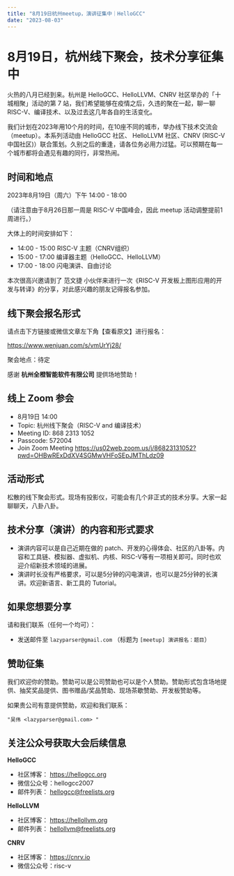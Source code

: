 ```yaml
---
title: "8月19日杭州meetup，演讲征集中｜HelloGCC"
date: "2023-08-03"
---
```


# 8月19日，杭州线下聚会，技术分享征集中

火热的八月已经到来。杭州是 HelloGCC、HelloLLVM、CNRV 社区举办的「十城相聚」活动的第 7 站，我们希望能够在疫情之后，久违的聚在一起，聊一聊 RISC-V、编译技术、以及过去这几年各自的生活变化。

我们计划在2023年用10个月的时间，在10座不同的城市，举办线下技术交流会（meetup）。本系列活动由 HelloGCC 社区、 HelloLLVM 社区、CNRV (RISC-V中国社区)）联合策划。久别之后的重逢，请各位务必用力过猛。可以预期在每一个城市都将会遇见有趣的同行，非常热闹。

## 时间和地点

2023年8月19日（周六）下午 14:00 - 18:00

（请注意由于8月26日那一周是 RISC-V 中国峰会，因此 meetup 活动调整提前1周进行。）

大体上的时间安排如下：

- 14:00 - 15:00 RISC-V 主题（CNRV组织）
- 15:00 - 17:00 编译器主题（HelloGCC、HelloLLVM）
- 17:00 - 18:00 闪电演讲、自由讨论

本次很高兴邀请到了 范文捷 小伙伴来进行一次《RISC-V 开发板上图形应用的开发与转译》的分享，对此感兴趣的朋友记得报名参加。

## 线下聚会报名形式

请点击下方链接或微信文章左下角【查看原文】进行报名：

https://www.wenjuan.com/s/vmUrYj28/

聚会地点：待定

感谢 **杭州全橙智能软件有限公司** 提供场地赞助！

## 线上 Zoom 参会

- 8月19日 14:00
- Topic: 杭州线下聚会（RISC-V and 编译技术）
- Meeting ID: 868 2313 1052
- Passcode: 572004
- Join Zoom Meeting
  https://us02web.zoom.us/j/86823131052?pwd=OHBwRExDdXV4SGMwVHFoSEpJMThLdz09

## 活动形式

松散的线下聚会形式。现场有投影仪，可能会有几个非正式的技术分享。大家一起聊聊天，八卦八卦。

## 技术分享（演讲）的内容和形式要求

- 演讲内容可以是自己近期在做的 patch、开发的心得体会、社区的八卦等。内容和工具链、模拟器、虚拟机、内核、RISC-V等有一项相关即可。同时也欢迎介绍新技术领域的进展。
- 演讲时长没有严格要求，可以是5分钟的闪电演讲，也可以是25分钟的长演讲。欢迎新语言、新工具的 Tutorial。

## 如果您想要分享

请和我们联系（任何一个均可）：

- 发送邮件至 `lazyparser@gmail.com` （标题为 `[meetup] 演讲报名：题目`）

## 赞助征集

我们欢迎你的赞助。赞助可以是公司赞助也可以是个人赞助。赞助形式包含场地提供、抽奖奖品提供、图书赠品/奖品赞助、现场茶歇赞助、开发板赞助等。

如果贵公司有意提供赞助，欢迎和我们联系：  

`"吴伟 <lazyparser@gmail.com> "`

## 关注公众号获取大会后续信息

**HelloGCC**

- 社区博客： https://hellogcc.org
- 微信公众号：hellogcc2007
- 邮件列表： hellogcc@freelists.org

**HelloLLVM**

- 社区博客： https://hellollvm.org
- 邮件列表： hellollvm@freelists.org

**CNRV**
- 社区博客： https://cnrv.io
- 微信公众号：risc-v